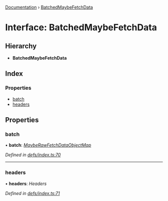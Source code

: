 [Documentation](../README.md) › [BatchedMaybeFetchData](batchedmaybefetchdata.md)

# Interface: BatchedMaybeFetchData

## Hierarchy

* **BatchedMaybeFetchData**

## Index

### Properties

* [batch](batchedmaybefetchdata.md#batch)
* [headers](batchedmaybefetchdata.md#headers)

## Properties

###  batch

• **batch**: *[MaybeRawFetchDataObjectMap](mayberawfetchdataobjectmap.md)*

*Defined in [defs/index.ts:70](https://github.com/badbatch/graphql-box/blob/8313ce9/packages/fetch-manager/src/defs/index.ts#L70)*

___

###  headers

• **headers**: *Headers*

*Defined in [defs/index.ts:71](https://github.com/badbatch/graphql-box/blob/8313ce9/packages/fetch-manager/src/defs/index.ts#L71)*
